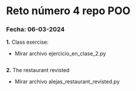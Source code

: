 # Reto número 4 repo POO

 ### **Fecha:** 06-03-2024

**1.** Class exercise:

* Mirar archivo ejercicio_en_clase_2.py

```python

```
**2.** The restaurant revisted

* Mirar archivo alejas_restaurant_revisted.py

```python

```
